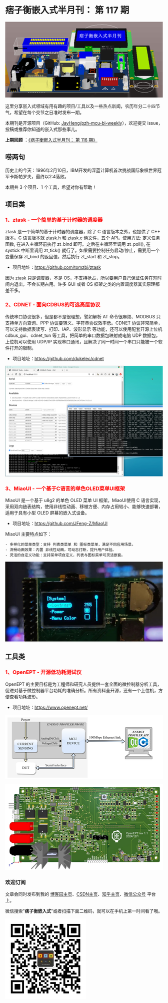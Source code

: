 # 痞子衡嵌入式半月刊： 第 117 期

![](https://raw.githubusercontent.com/JayHeng/pzh-mcu-bi-weekly/master/pics/pzh_mcu_bi_weekly.PNG)

这里分享嵌入式领域有用有趣的项目/工具以及一些热点新闻，农历年分二十四节气，希望在每个交节之日准时发布一期。

本期刊是开源项目（GitHub: [JayHeng/pzh-mcu-bi-weekly](https://github.com/JayHeng/pzh-mcu-bi-weekly)），欢迎提交 issue，投稿或推荐你知道的嵌入式那些事儿。

**上期回顾** ：[《痞子衡嵌入式半月刊： 第 116 期》](https://www.cnblogs.com/henjay724/p/18666052)

## 唠两句

历史上的今天：1996年2月10日，IBM开发的深蓝计算机首次挑战国际象棋世界冠军卡斯帕罗夫，最终以2:4落败。

本期共 3 个项目、1 个工具，希望对你有帮助！

## 项目类

### <font color="red">1、ztask - 一个简单的基于计时器的调度器</font>

ztask 是一个简单的基于计时器的调度器，除了 C 语言版本之外，也提供了 C++ 版本。C 语言版本就 ztask.h 和 ztask.c 俩文件，五个 API。使用方法: 定义任务函数, 在进入主循环前执行 zt_bind 即可。之后在主循环里调用 zt_poll(), 在 systick 中断里调用 zt_tick() 就行了。如果需要控制任务启动/停止，需要用一个变量保存 zt_bind 的返回值，然后执行 zt_start 和 zt_stop。

 * 项目地址：https://github.com/tomzbj/ztask

因为 ztask 只是调度器，不是 OS，不支持抢占，所以要用户自己保证任务在短时间内退出，不会长期占用。许多 GUI 或者 OS 框架之类的内置调度器其实原理都差不多。

### <font color="red">2、CDNET - 面向CDBUS的可选高层协议</font>

传统串口协议很多，但是都不是很理想，譬如解析 AT 命令很麻烦、MODBUS 只支持单方向查询、PPP 协议要转义、字符串协议效率低。CDNET 协议非常简单，可以支持数据表读写、打印、IAP、波形显示 等功能，还可以使用配套开源上位机 cdbus_gui、cdnet_tun 等工具，把简单的串口数据包映射成电脑 UDP 数据包，上位机可以使用 UDP/IP 实现串口通讯，且解决了同一时间一个串口只能被一个软件打开的限制。

 * 项目地址：https://github.com/dukelec/cdnet

![](https://raw.githubusercontent.com/JayHeng/pzh-mcu-bi-weekly/master/pics/issue-117/CDNET.png)

### <font color="red">3、MiaoUI - 一个基于C语言的单色OLED菜单UI框架</font>

MiaoUI 是一个基于 u8g2 的单色 OLED 菜单 UI 框架。MiaoUI使用 C 语言实现，采用双向链表结构，使用非线性动画、移植方便、内存占用较小、能够快速部署，适用于具有小型 OLED 屏幕的嵌入式设备。

 * 项目地址：https://github.com/JFeng-Z/MiaoUI

MiaoUI 主要特点如下：

```text
- 多样化的菜单类型：支持 列表类菜单 和 图标类菜单，满足不同应用场景。
- 流畅动画效果：内置 非线性动画，可动态打断，提升用户体验。
- 灵活的自定义功能：支持菜单项自定义，列表与图标菜单可灵活嵌套。
```

![](https://raw.githubusercontent.com/JayHeng/pzh-mcu-bi-weekly/master/pics/issue-117/MiaoUI.png)

## 工具类

### <font color="red">1、OpenEPT - 开源低功耗测试仪</font>

OpenEPT 的主要目标是为工程师和研究人员提供一套全面的微控制器分析工具，促进对基于微控制器平台功耗的准确分析。所有资料全开源，还有一个上位机，方便查看功耗波形。

 * 项目地址：https://www.openept.net/

![](https://raw.githubusercontent.com/JayHeng/pzh-mcu-bi-weekly/master/pics/issue-117/OpenEPT1.png)

![](https://raw.githubusercontent.com/JayHeng/pzh-mcu-bi-weekly/master/pics/issue-117/OpenEPT2.png)

### 欢迎订阅

文章会同时发布到我的 [博客园主页](https://www.cnblogs.com/henjay724/)、[CSDN主页](https://blog.csdn.net/henjay724)、[知乎主页](https://www.zhihu.com/people/henjay724)、[微信公众号](http://weixin.sogou.com/weixin?type=1&query=痞子衡嵌入式) 平台上。

微信搜索"__痞子衡嵌入式__"或者扫描下面二维码，就可以在手机上第一时间看了哦。

![](https://raw.githubusercontent.com/JayHeng/pzhmcu-picture/master/wechat/pzhMcu_qrcode_258x258.jpg)

